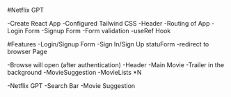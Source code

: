 #Netflix GPT

-Create React App
-Configured Tailwind CSS
-Header
-Routing of App
-Login Form
-Signup Form
-Form validation
-useRef Hook


#Features
-Login/Signup Form
   -Sign In/Sign Up statuForm
   -redirect to browser Page
   
-Browse will open (after authentication)
     -Header
     -Main Movie
         -Trailer in the background
         -MovieSuggestion
           -MovieLists *N

-Netflix GPT
    -Search Bar
    -Movie Suggestion   
